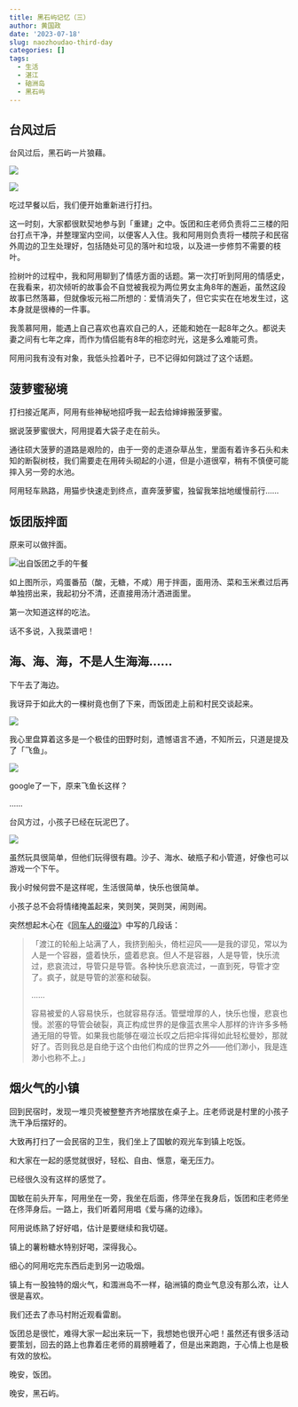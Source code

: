 ```yaml
---
title: 黑石屿记忆（三）
author: 黄国政
date: '2023-07-18'
slug: naozhoudao-third-day
categories: []
tags:
  - 生活
  - 湛江
  - 硇洲岛
  - 黑石屿
---
```


<!--more-->

## 台风过后

台风过后，黑石屿一片狼藉。

![](https://cdn.jsdelivr.net/gh/residualsun1/blog-static/images/2023/07/07-18-after-typhoon3.jpg)

![](https://cdn.jsdelivr.net/gh/residualsun1/blog-static/images/2023/07/07-18-after-typhoon1.jpg)

吃过早餐以后，我们便开始重新进行打扫。

这一时刻，大家都很默契地参与到「重建」之中。饭团和庄老师负责将二三楼的阳台打点干净，并整理室内空间，以便客人入住。我和阿用则负责将一楼院子和民宿外周边的卫生处理好，包括随处可见的落叶和垃圾，以及进一步修剪不需要的枝叶。

捡树叶的过程中，我和阿用聊到了情感方面的话题。第一次打听到阿用的情感史，在我看来，初次倾听的故事会不自觉被我视为两位男女主角8年的邂逅，虽然这段故事已然落幕，但就像坂元裕二所想的：爱情消失了，但它实实在在地发生过，这本身就是很棒的一件事。

我羡慕阿用，能遇上自己喜欢也喜欢自己的人，还能和她在一起8年之久。都说夫妻之间有七年之痒，而作为情侣能有8年的相恋时光，这是多么难能可贵。

阿用问我有没有对象，我低头捡着叶子，已不记得如何跳过了这个话题。

## 菠萝蜜秘境

打扫接近尾声，阿用有些神秘地招呼我一起去给婶婶搬菠萝蜜。

据说菠萝蜜很大，阿用提着大袋子走在前头。

通往硕大菠萝的道路是艰险的，由于一旁的走道杂草丛生，里面有着许多石头和未知的断裂树枝，我们需要走在用砖头砌起的小道，但是小道很窄，稍有不慎便可能摔入另一旁的水池。

阿用轻车熟路，用猫步快速走到终点，直奔菠萝蜜，独留我笨拙地缓慢前行……

## 饭团版拌面

原来可以做拌面。

![出自饭团之手的午餐](https://cdn.jsdelivr.net/gh/residualsun1/blog-static/images/2023/07/07-18-lunch.jpg)

如上图所示，鸡蛋番茄（酸，无糖，不咸）用于拌面，面用汤、菜和玉米煮过后再单独捞出来，我起初分不清，还直接用汤汁洒进面里。

第一次知道这样的吃法。

话不多说，入我菜谱吧！

## 海、海、海，不是人生海海……
 
下午去了海边。

我讶异于如此大的一棵树竟也倒了下来，而饭团走上前和村民交谈起来。

![](https://cdn.jsdelivr.net/gh/residualsun1/blog-static/images/2023/07/07-18-talk-with-villager.jpg)

我心里盘算着这多是一个极佳的田野时刻，遗憾语言不通，不知所云，只道是提及了「飞鱼」。

![](https://cdn.jsdelivr.net/gh/residualsun1/blog-static/images/2023/07/07-18-feiyu.png)

google了一下，原来飞鱼长这样？

……

台风方过，小孩子已经在玩泥巴了。

![](https://cdn.jsdelivr.net/gh/residualsun1/blog-static/images/2023/07/07-18-wan-ni-ba.jpg)

虽然玩具很简单，但他们玩得很有趣。沙子、海水、破瓶子和小管道，好像也可以游戏一个下午。

我小时候何尝不是这样呢，生活很简单，快乐也很简单。

小孩子总不会将情绪掩盖起来，笑则笑，哭则哭，闹则闹。

突然想起木心在《[同车人的啜泣](http://www.xinhuanet.com/politics/2017-01/10/c_129439293.htm)》中写的几段话：

> 「渡江的轮船上站满了人，我挤到船头，倚栏迎风——是我的谬见，常以为人是一个容器，盛着快乐，盛着悲哀。但人不是容器，人是导管，快乐流过，悲哀流过，导管只是导管。各种快乐悲哀流过，一直到死，导管才空了。疯子，就是导管的淤塞和破裂。
>
> ……
>
> 容易被爱的人容易快乐，也就容易存活。管壁增厚的人，快乐也慢，悲哀也慢。淤塞的导管会破裂，真正构成世界的是像蓝衣黑伞人那样的许许多多畅通无阻的导管。如果我也能够在啜泣长叹之后把伞挥得如此轻松曼妙，那就好了。否则我总是自绝于这个由他们构成的世界之外——他们渺小，我是连渺小也称不上。」

## 烟火气的小镇

回到民宿时，发现一堆贝壳被整整齐齐地摆放在桌子上。庄老师说是村里的小孩子洗干净后摆好的。

大致再打扫了一会民宿的卫生，我们坐上了国敏的观光车到镇上吃饭。

和大家在一起的感觉就很好，轻松、自由、惬意，毫无压力。

已经很久没有这样的感觉了。

国敏在前头开车，阿用坐在一旁，我坐在后面，佟萍坐在我身后，饭团和庄老师坐在佟萍身后。一路上，我们听着阿用唱《爱与痛的边缘》。

阿用说练熟了好好唱，估计是要继续和我切磋。

镇上的薯粉糖水特别好喝，深得我心。

细心的阿用吃完东西后走到另一边吸烟。

镇上有一股独特的烟火气，和涠洲岛不一样，硇洲镇的商业气息没有那么浓，让人很是喜欢。

我们还去了赤马村附近观看雷剧。

饭团总是很忙，难得大家一起出来玩一下，我想她也很开心吧！虽然还有很多活动要策划，回去的路上也靠着庄老师的肩膀睡着了，但是出来跑跑，于心情上也是极有效的放松。

晚安，饭团。

晚安，黑石屿。